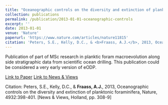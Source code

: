 ```yaml
---
title: "Oceanographic controls on the diversity and extinction of planktonic foraminifera"
collection: publications
permalink: /publication/2013-01-01-oceanographic-controls
excerpt: ''
date: 2013-01-01
venue: 'Nature'
paperurl: 'https://www.nature.com/articles/nature11815'
citation: 'Peters, S.E., Kelly, D.C., & <b>Fraass, A.J.</b>, 2013, Oceanographic controls on the diversity and extinction of planktonic foraminifera, <i>Nature</i>, 4932:398-401.'
---
```

Publication of part of MSc research in planktic foram macroevolution along side stratigraphic data from scientific ocean drilling. This publication could be considered a very early version of eODP.

[Link to Paper](https://www.nature.com/articles/nature11815)
[Link to News & Views](https://www.nature.com/articles/nature11851)

Citation: Peters, S.E., Kelly, D.C., & <b>Fraass, A.J.</b>, 2013, Oceanographic controls on the diversity and extinction of planktonic foraminifera, Nature, 4932:398-401. [News & Views, Holland, pp. 308-9]
